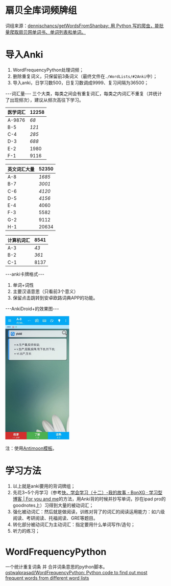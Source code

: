 # 扇贝全库词频牌组
词组来源：[dennischancs/getWordsFromShanbay: 用 Python 写的爬虫，能批量爬取扇贝网单词书、单词列表和单词。](https://github.com/dennischancs/getWordsFromShanbay)

# 导入Anki
1. WordFrequencyPython处理词频；
2. 删除重复词义，只保留前3条词义（最终文件在`./WordLists/#2Anki`中）；
3. 导入anki，日学习数500，日复习数调成9999、复习间隔为36500；

---词汇量---
三个大类，每类之间会有重复词汇，每类之内词汇不重复（并统计了出现频次），建议从频次高往下学习。

| **医学词汇**   | **12258** |
|--------|-------|
| A-9876 | *68*    |
| B-5    | *121*   |
| C-4    | *285*   |
| D-3    | *688*   |
| E-2    | 1980  |
| F-1    | 9116  |

| **英文词汇大量** | **52350** |
|--------|-------|
| A-8    | *1685*  |
| B-7    | *3001*  |
| C-6    | *4120*  |
| D-5    | *4156*  |
| E-4    | 4060  |
| F-3    | 5582  |
| G-2    | 9112  |
| H-1    | 20634 |

| **计算机词汇**  | **8541**  |
|--------|-------|
| A-3    | *43*    |
| B-2    | *361*   |
| C-1    | 8137  |


---anki卡牌格式---

1. 单词+词性
2. 主要汉语意思（只看前3个意义）
3. 保留点击跳转到安卓欧路词典APP的功能。

---AnkiDroid+的效果图---

<img alt="ankidroid" src="./WordLists/%232Anki/ankidroid.jpg?raw=true" width="200px" height="auto">

注：使用[Antimoon模板](https://www.laohuang.net/20180108/antimoon-template-3/)。

# 学习方法
1. 以上就是anki要用的背词牌组；
2. 先花3~5个月学习（参考[快，学会学习（十二）-我的故事 - BonXG · 学习型博客 | For you and me](https://bonxg.com/p/60.html)的方法，用Anki背的时候并抄写单词，抄在ipad pro的goodnotes上）习得到大量的被动词汇；
3. 强化被动词汇：然后就是做阅读，训练对背了的词汇的阅读运用能力：如六级阅读、考研阅读、托福阅读、GRE等题目。
4. 转化部分被动词汇为主动词汇：指定要用什么单词写作/造句；
5. 听力的练习；

# WordFrequencyPython
一个统计重复词条 并 合并词条意思的python脚本。
[ostwalprasad/WordFrequencyPython: Python code to find out most frequent words from different word lists](https://github.com/ostwalprasad/WordFrequencyPython)
